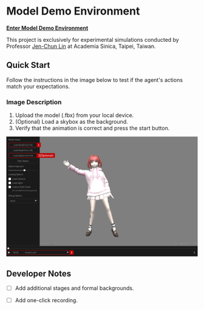 # Model Demo Environment

**[Enter Model Demo Environment](https://evan901010.github.io/demo_environment/)**

This project is exclusively for experimental simulations conducted by Professor [Jen-Chun Lin](https://sites.google.com/site/jenchunlin/) at Academia Sinica, Taipei, Taiwan.

## Quick Start

Follow the instructions in the image below to test if the agent's actions match your expectations.

### Image Description

1. Upload the model (.fbx) from your local device.
2. (Optional) Load a skybox as the background.
3. Verify that the animation is correct and press the start button.

![Description](img/description.png)

## Developer Notes

- [ ] Add additional stages and formal backgrounds.
- [ ] Add one-click recording.

